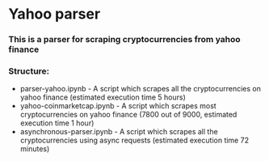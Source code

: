 # **Yahoo parser**
### This is a parser for scraping cryptocurrencies from yahoo finance

### Structure:
- parser-yahoo.ipynb - A script which scrapes all the cryptocurrencies on yahoo finance (estimated execution time 5 hours)
- yahoo-coinmarketcap.ipynb - A script which scrapes most cryptocurrencies on yahoo finance (7800 out of 9000, estimated execution time 1 hour)
- asynchronous-parser.ipynb - A script which scrapes all the cryptocurrencies using async requests (estimated execution time 72 minutes)